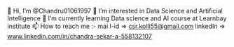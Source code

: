 👋 Hi, I’m @Chandru01061997 
👀 I’m interested in Data Science and Artificial Intelligence 
🌱 I’m currently learning Data science and AI course at Learnbay institute 
📫 How to reach me :-
	mai l-id => csr.kolli55@gmail.com 
	linkedIn => www.linkedin.com/in/chandra-sekar-a-558132107 
